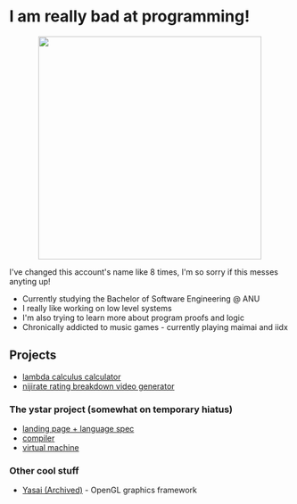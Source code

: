 # I am really bad at programming!

<p align="center">
<img src="https://github.com/kyubxy/kyubxy/assets/28855597/d4396d3e-b37d-45c3-9da3-ec81b4ea9079" width=400 />
</p>

I've changed this account's name like 8 times, I'm so sorry if this messes anyting up!

- Currently studying the Bachelor of Software Engineering @ ANU
- I really like working on low level systems 
- I'm also trying to learn more about program proofs and logic
- Chronically addicted to music games - currently playing maimai and iidx

## Projects 
-  [lambda calculus calculator](https://github.com/kyubxy/LambdaCalc/tree/master) 
-  [nijirate rating breakdown video generator](https://github.com/kyubxy/nijirate)
  
### The ystar project (somewhat on temporary hiatus)
- [landing page + language spec](https://github.com/kyubxy/ystar-lang)
- [compiler](https://github.com/kyubxy/ystar-compiler)
- [virtual machine](https://github.com/kyubxy/ystar-vm)

### Other cool stuff
- [Yasai (Archived)](https://github.com/kyubxy/Yasai) - OpenGL graphics framework
<!--
**kyubxy/kyubxy** is a ✨ _special_ ✨ repository because its `README.md` (this file) appears on your GitHub profile.

Here are some ideas to get you started:

- 🔭 I’m currently working on ...
- 🌱 I’m currently learning ...
- 👯 I’m looking to collaborate on ...
- 🤔 I’m looking for help with ...
- 💬 Ask me about ...
- 📫 How to reach me: ...
- 😄 Pronouns: ...
- ⚡ Fun fact: ...
-->
